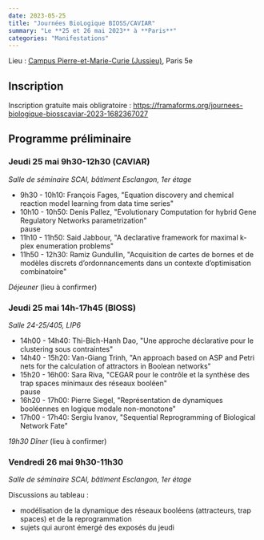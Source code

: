 ```yaml
---
date: 2023-05-25
title: "Journées BioLogique BIOSS/CAVIAR"
summary: "Le **25 et 26 mai 2023** à **Paris**"
categories: "Manifestations"
---
```


Lieu : [Campus Pierre-et-Marie-Curie (Jussieu)](https://sciences.sorbonne-universite.fr/sorbonne-universite-campus-pierre-et-marie-curie), Paris 5e

## Inscription

Inscription gratuite mais obligratoire : https://framaforms.org/journees-biologique-biosscaviar-2023-1682367027

## Programme préliminaire

### Jeudi 25 mai 9h30-12h30 (CAVIAR)
*Salle de séminaire SCAI, bâtiment Esclangon, 1er étage*

- 9h30 - 10h10: François Fages, "Equation discovery and chemical reaction model learning from data time series"
- 10h10 - 10h50: Denis Pallez, "Evolutionary Computation for hybrid Gene Regulatory Networks parametrization"
<br>pause
- 11h10 - 11h50: Said Jabbour, "A declarative framework for maximal k-plex enumeration problems"
- 11h50 - 12h30: Ramiz Gundullin, "Acquisition de cartes de bornes et de modèles discrets d’ordonnancements dans un contexte d’optimisation combinatoire"

*Déjeuner* (lieu à confirmer)

### Jeudi 25 mai 14h-17h45 (BIOSS)
*Salle 24-25/405, LIP6*

- 14h00 - 14h40: Thi-Bich-Hanh Dao, "Une approche déclarative pour le clustering sous contraintes"
- 14h40 - 15h20: Van-Giang Trinh, "An approach based on ASP and Petri nets for the calculation of attractors in Boolean networks"
- 15h20 - 16h00: Sara Riva, "CEGAR pour le contrôle et la synthèse des trap spaces minimaux des réseaux booléen"
<br> pause
- 16h20 - 17h00: Pierre Siegel, "Représentation de dynamiques booléennes en logique modale non-monotone"
- 17h00 - 17h40: Sergiu Ivanov, "Sequential Reprogramming of Biological Network Fate"

*19h30 Dîner* (lieu à confirmer)

### Vendredi 26 mai 9h30-11h30
*Salle de séminaire SCAI, bâtiment Esclangon, 1er étage*

Discussions au tableau :
- modélisation de la dynamique des réseaux booléens (attracteurs, trap spaces) et de la reprogrammation
- sujets qui auront émergé des exposés du jeudi

